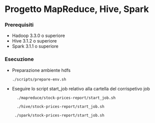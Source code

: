 # Progetto MapReduce, Hive, Spark

### Prerequisiti
  - Hadoop 3.3.0 o superiore
  - Hive 3.1.2 o superiore
  - Spark 3.1.1 o superiore

### Esecuzione

- Preparazione ambiente hdfs
  ````
  ./scripts/prepare-env.sh
  ````
- Eseguire lo script start_job relativo alla cartella del corrispetivo job
  ````
    ./mapreduce/stock-prices-report/start_job.sh
  ````
  ````
    ./hive/stock-prices-report/start_job.sh
  ````
   ````
    ./spark/stock-prices-report/start_job.sh
  ````
  
